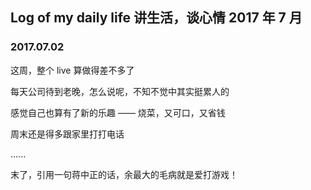 ## Log of my daily life 讲生活，谈心情 2017 年 7 月


### 2017.07.02
<p>这周，整个 live 算做得差不多了</p>
<p>每天公司待到老晚，怎么说呢，不知不觉中其实挺累人的</p>
<p>感觉自己也算有了新的乐趣 —— 烧菜，又可口，又省钱</p>
<p>周末还是得多跟家里打打电话</p>
<p>......</p>
<p>末了，引用一句蒋中正的话，余最大的毛病就是爱打游戏！</p>